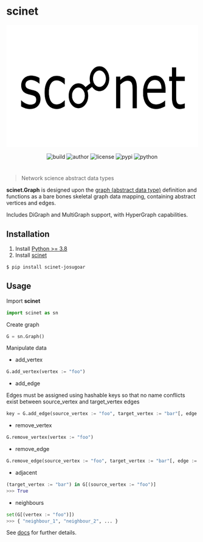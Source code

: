 # scinet

<p align="center">
  <img src="assets/scinet.png" alt="scinet" width="640" height="320" />
</p>

<p align="center">
  <img src="https://img.shields.io/badge/build-passing-blue" alt="build" />
  <img src="https://img.shields.io/badge/author-josugoar-green" alt="author" />
  <img src="https://img.shields.io/badge/license-MIT-red" alt="license" />
  <img src="https://img.shields.io/badge/pypi-v0.4.9-yellow" alt="pypi" />
  <img src="https://img.shields.io/badge/python->=3.8-orange" alt="python" />
</p>

<h1></h1>

> Network science abstract data types

**scinet.Graph** is designed upon the [graph (abstract data type)](https://en.wikipedia.org/wiki/Graph_(abstract_data_type)) definition and functions as a bare bones skeletal graph data mapping, containing abstract vertices and edges.

Includes DiGraph and MultiGraph support, with HyperGraph capabilities.

## Installation

1. Install [Python >= 3.8](https://www.python.org/downloads/)
2. Install [scinet]()
```sh
$ pip install scinet-josugoar
```

## Usage

Import **scinet**
```py
import scinet as sn
```

Create graph
```py
G = sn.Graph()
```

Manipulate data

* add_vertex
```py
G.add_vertex(vertex := "foo")
```

* add_edge

Edges must be assigned using hashable keys so that no name conflicts exist between source_vertex and target_vertex edges
```py
key = G.add_edge(source_vertex := "foo", target_vertex := "bar"[, edge := "foobar"])
```

* remove_vertex
```py
G.remove_vertex(vertex := "foo")
```

* remove_edge
```py
G.remove_edge(source_vertex := "foo", target_vertex := "bar"[, edge := "foobar"])")
```

* adjacent
```py
(target_vertex := "bar") in G[(source_vertex := "foo")]
>>> True
```

* neighbours
```py
set(G[(vertex := "foo")])
>>> { "neighbour_1", "neighbour_2", ... }
```

See [docs](docs/scinet.html) for further details.
